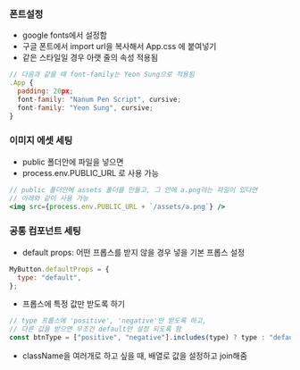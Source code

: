 ### 폰트설정

- google fonts에서 설정함
- 구글 폰트에서 import url을 복사해서 App.css 에 붙여넣기
- 같은 스타일일 경우 아랫 줄의 속성 적용됨

```jsx
// 다음과 같을 때 font-family는 Yeon Sung으로 적용됨
.App {
  padding: 20px;
  font-family: "Nanum Pen Script", cursive;
  font-family: "Yeon Sung", cursive;
}
```

### 이미지 에셋 세팅

- public 폴더안에 파일을 넣으면
- process.env.PUBLIC_URL 로 사용 가능

```jsx
// public 폴더안에 assets 폴더를 만들고, 그 안에 a.png라는 파일이 있다면
// 아래와 같이 사용 가능
<img src={process.env.PUBLIC_URL + `/assets/a.png`} />
```

### 공통 컴포넌트 세팅

- default props: 어떤 프롭스를 받지 않을 경우 넣을 기본 프롭스 설정

```jsx
MyButton.defaultProps = {
  type: "default",
};
```

- 프롭스에 특정 값만 받도록 하기

```jsx
// type 프롭스에 'positive', 'negative'만 받도록 하고,
// 다른 값을 받으면 무조건 default만 설정 되도록 함
const btnType = ["positive", "negative"].includes(type) ? type : "default";
```

- className을 여러개로 하고 싶을 때, 배열로 값을 설정하고 join해줌
